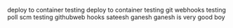 deploy to container testing
deploy to container testing
git webhooks testing
poll scm testing
githubweb hooks
sateesh
ganesh
ganesh is very good boy 
